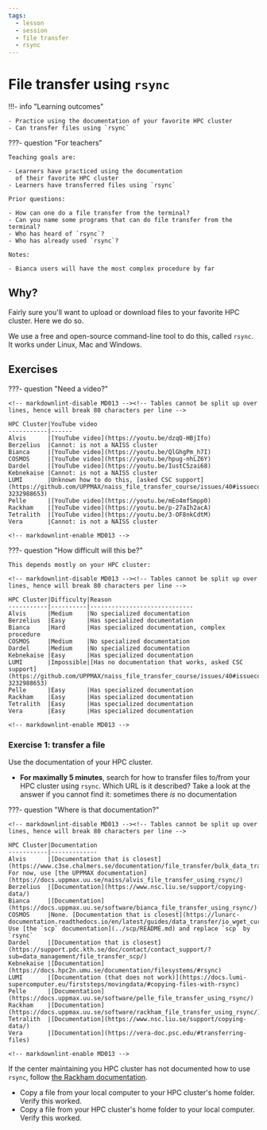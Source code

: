 ```yaml
---
tags:
  - lesson
  - session
  - file transfer
  - rsync
---
```


# File transfer using `rsync`

!!!- info "Learning outcomes"

    - Practice using the documentation of your favorite HPC cluster
    - Can transfer files using `rsync`

???- question "For teachers"

    Teaching goals are:

    - Learners have practiced using the documentation
      of their favorite HPC cluster
    - Learners have transferred files using `rsync`

    Prior questions:

    - How can one do a file transfer from the terminal?
    - Can you name some programs that can do file transfer from the terminal?
    - Who has heard of `rsync`?
    - Who has already used `rsync`?

    Notes:

    - Bianca users will have the most complex procedure by far

## Why?

Fairly sure you'll want to upload or download files to your
favorite HPC cluster.
Here we do so.

We use a free and open-source command-line tool to do this,
called `rsync`.
It works under Linux, Mac and Windows.

## Exercises

???- question "Need a video?"

    <!-- markdownlint-disable MD013 --><!-- Tables cannot be split up over lines, hence will break 80 characters per line -->

    HPC Cluster|YouTube video
    -----------|------
    Alvis      |[YouTube video](https://youtu.be/dzqQ-HBjIfo)
    Berzelius  |Cannot: is not a NAISS cluster
    Bianca     |[YouTube video](https://youtu.be/QlGhgPm_h7I)
    COSMOS     |[YouTube video](https://youtu.be/hpug-nhLZ6Y)
    Dardel     |[YouTube video](https://youtu.be/IustC5zai68)
    Kebnekaise |Cannot: is not a NAISS cluster
    LUMI       |Unknown how to do this, [asked CSC support](https://github.com/UPPMAX/naiss_file_transfer_course/issues/40#issuecomment-3232988653)
    Pelle      |[YouTube video](https://youtu.be/mEo4mfSmpp0)
    Rackham    |[YouTube video](https://youtu.be/p-27aIh2acA)
    Tetralith  |[YouTube video](https://youtu.be/3-OF8nkCdtM)
    Vera       |Cannot: is not a NAISS cluster

    <!-- markdownlint-enable MD013 -->

???- question "How difficult will this be?"

    This depends mostly on your HPC cluster:

    <!-- markdownlint-disable MD013 --><!-- Tables cannot be split up over lines, hence will break 80 characters per line -->

    HPC Cluster|Difficulty|Reason
    -----------|----------|-----------------------------
    Alvis      |Medium    |No specialized documentation
    Berzelius  |Easy      |Has specialized documentation
    Bianca     |Hard      |Has specialized documentation, complex procedure
    COSMOS     |Medium    |No specialized documentation
    Dardel     |Medium    |No specialized documentation
    Kebnekaise |Easy      |Has specialized documentation
    LUMI       |Impossible|[Has no documentation that works, asked CSC support](https://github.com/UPPMAX/naiss_file_transfer_course/issues/40#issuecomment-3232988653)
    Pelle      |Easy      |Has specialized documentation
    Rackham    |Easy      |Has specialized documentation
    Tetralith  |Easy      |Has specialized documentation
    Vera       |Easy      |Has specialized documentation

    <!-- markdownlint-enable MD013 -->

### Exercise 1: transfer a file

Use the documentation of your HPC cluster.

- **For maximally 5 minutes**, search for how to transfer files
  to/from your HPC cluster
  using `rsync`. Which URL is it described?
  Take a look at the answer if you
  cannot find it: sometimes there *is* no documentation

???- question "Where is that documentation?"

    <!-- markdownlint-disable MD013 --><!-- Tables cannot be split up over lines, hence will break 80 characters per line -->

    HPC Cluster|Documentation
    -----------|-------------
    Alvis      |[Documentation that is closest](https://www.c3se.chalmers.se/documentation/file_transfer/bulk_data_transfer/). For now, use [the UPPMAX documentation](https://docs.uppmax.uu.se/naiss/alvis_file_transfer_using_rsync/)
    Berzelius  |[Documentation](https://www.nsc.liu.se/support/copying-data/)
    Bianca     |[Documentation](https://docs.uppmax.uu.se/software/bianca_file_transfer_using_rsync/)
    COSMOS     |None. [Documentation that is closest](https://lunarc-documentation.readthedocs.io/en/latest/guides/data_transfer/io_wget_curl/). Use [the `scp` documentation](../scp/README.md) and replace `scp` by `rsync`
    Dardel     |[Documentation that is closest](https://support.pdc.kth.se/doc/contact/contact_support/?sub=data_management/file_transfer_scp/)
    Kebnekaise |[Documentation](https://docs.hpc2n.umu.se/documentation/filesystems/#rsync)
    LUMI       |[Documentation (that does not work)](https://docs.lumi-supercomputer.eu/firststeps/movingdata/#copying-files-with-rsync)
    Pelle      |[Documentation](https://docs.uppmax.uu.se/software/pelle_file_transfer_using_rsync/)
    Rackham    |[Documentation](https://docs.uppmax.uu.se/software/rackham_file_transfer_using_rsync/)
    Tetralith  |[Documentation](https://www.nsc.liu.se/support/copying-data/)
    Vera       |[Documentation](https://vera-doc.psc.edu/#transferring-files)

    <!-- markdownlint-enable MD013 -->

If the center maintaining you HPC cluster has not documented how to use
`rsync`, follow [the Rackham documentation](https://docs.uppmax.uu.se/software/rackham_file_transfer_using_rsync/).

- Copy a file from your local computer to your HPC cluster's home folder. Verify this worked.
- Copy a file from your HPC cluster's home folder to your local computer. Verify this worked.
